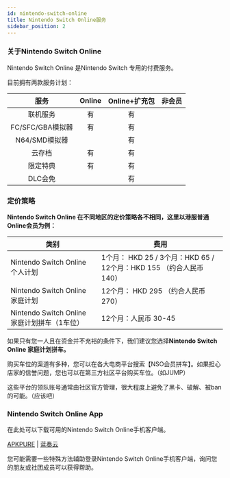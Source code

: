 ```yaml
---
id: nintendo-switch-online
title: Nintendo Switch Online服务
sidebar_position: 2
---
```

### 关于Nintendo Switch Online

Nintendo Switch Online 是Nintendo Switch 专用的付费服务。

目前拥有两款服务计划：

| 服务             | Online | Online+扩充包 | 非会员 |
| :--------------: | :----: | :-----------: | :----: |
| 联机服务         | 有     |  有             |  |
| FC/SFC/GBA模拟器 | 有      | 有 |        |
| N64/SMD模拟器    |        | 有            |        |
| 云存档           | 有     |  有             |        |
| 限定特典         | 有     |    有           |        |
| DLC会免 |  | 有 | |

### 定价策略

**Nintendo Switch Online 在不同地区的定价策略各不相同，这里以港服普通Online会员为例：**

| 类别                                         | 费用                                                         |
| -------------------------------------------- | ------------------------------------------------------------ |
| Nintendo Switch Online 个人计划              | 1个月： HKD 25 / 3个月：HKD 65 / 12个月：HKD 155 （约合人民币140） |
| Nintendo Switch Online 家庭计划              | 12个月： HKD 295 （约合人民币270）                           |
| Nintendo Switch Online 家庭计划拼车（1车位） | 12个月：人民币 30-45                                         |

如果只有您一人且在资金并不充裕的条件下，我们建议您选择**Nintendo Switch Online 家庭计划拼车。**

购买车位的渠道有多种，您可以在各大电商平台搜索【NSO会员拼车】。如果担心店家的信誉问题，您也可以在第三方社区平台购买车位。（如JUMP）

这些平台的领队账号通常由社区官方管理，很大程度上避免了黑卡、破解、被ban的可能。（应该吧）

### Nintendo Switch Online App

在此处可以下载可用的Nintendo Switch Online手机客户端。

[APKPURE](https://apkpure.net/cn/nintendo-switch-online/com.nintendo.znca) | [蓝奏云](https://www.ilanzou.com/s/xaCNsL3)



您可能需要一些特殊方法辅助登录Nintendo Switch Online手机客户端，询问您的朋友或社团成员可以获得帮助。
